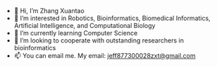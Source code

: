 - 👋 Hi, I’m Zhang Xuantao
- 👀 I’m interested in Robotics, Bioinformatics, Biomedical Informatics, Artificial Intelligence, and Computational Biology
- 🌱 I’m currently learning Computer Science
- 💞️ I’m looking to cooperate with outstanding researchers in bioinformatics
- 📫 You can email me. My email: jeff877300028zxt@gmail.com

<!---
JLevelZ404/JLevelZ404 is a ✨ special ✨ repository because its `README.md` (this file) appears on your GitHub profile.
You can click the Preview link to take a look at your changes.
--->
